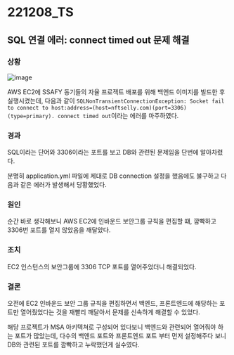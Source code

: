 # 221208_TS

## SQL 연결 에러: connect timed out 문제 해결

### 상황

![image](https://user-images.githubusercontent.com/93081720/206474119-36a945d7-1e33-47a6-9add-75e7403d5f7c.png)

AWS EC2에 SSAFY 동기들의 자율 프로젝트 배포를 위해 백엔드 이미지를 빌드한 후 실행시켰는데,  다음과 같이 `SQLNonTransientConnectionException: Socket fail to connect to host:address=(host=nftselly.com)(port=3306)(type=primary). connect timed out`이라는 에러를 마주하였다.

### 경과

SQL이라는 단어와 3306이라는 포트를 보고 DB와 관련된 문제임을 단번에 알아차렸다.

분명히 application.yml 파일에 제대로 DB connection 설정을 했음에도 불구하고 다음과 같은 에러가 발생해서 당황했었다.

### 원인

순간 바로 생각해보니 AWS EC2에 인바운드 보안그룹 규칙을 편집할 떄, 깜빡하고 3306번 포트를 열지 않았음을 깨달았다.

### 조치

EC2 인스턴스의 보안그룹에 3306 TCP 포트를 열어주었더니 해결되었다.

### 결론

오전에 EC2 인바운드 보안 그룹 규칙을 편집하면서 백엔드, 프론트엔드에 해당하는 포트만 열어줬었다는 것을 재빨리 깨달아서 문제를 신속하게 해결할 수 있었다.

해당 프로젝트가 MSA 아키텍쳐로 구성되어 있다보니 백엔드와 관련되어 열어줘야 하는 포트가 많았는데, 다수의 백엔드 포트와 프론트엔드 포트 부터 먼저 설정해주다 보니 DB와 관련된 포트를 깜빡하고 누락했던게 실수였다.